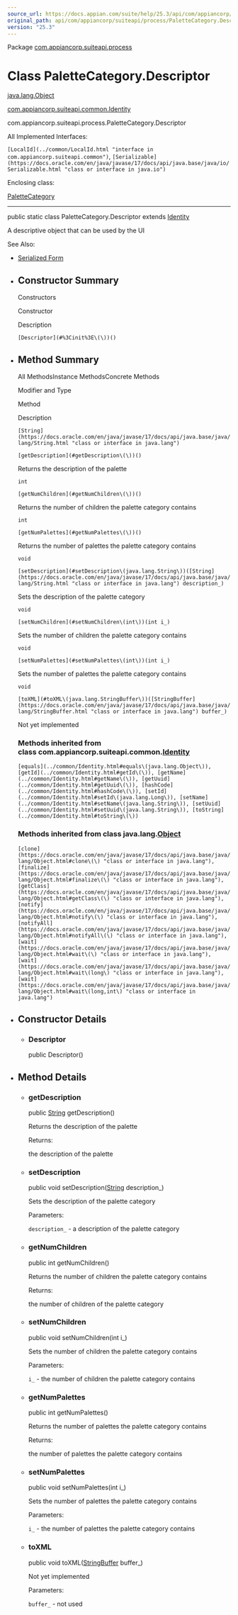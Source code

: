```yaml
---
source_url: https://docs.appian.com/suite/help/25.3/api/com/appiancorp/suiteapi/process/PaletteCategory.Descriptor.html
original_path: api/com/appiancorp/suiteapi/process/PaletteCategory.Descriptor.html
version: "25.3"
---
```


Package [com.appiancorp.suiteapi.process](package-summary.html)

# Class PaletteCategory.Descriptor

[java.lang.Object](https://docs.oracle.com/en/java/javase/17/docs/api/java.base/java/lang/Object.html "class or interface in java.lang")

[com.appiancorp.suiteapi.common.Identity](../common/Identity.html "class in com.appiancorp.suiteapi.common")

com.appiancorp.suiteapi.process.PaletteCategory.Descriptor

All Implemented Interfaces:

`[LocalId](../common/LocalId.html "interface in com.appiancorp.suiteapi.common")`, `[Serializable](https://docs.oracle.com/en/java/javase/17/docs/api/java.base/java/io/Serializable.html "class or interface in java.io")`

Enclosing class:

[PaletteCategory](PaletteCategory.html "class in com.appiancorp.suiteapi.process")

* * *

public static class PaletteCategory.Descriptor extends [Identity](../common/Identity.html "class in com.appiancorp.suiteapi.common")

A descriptive object that can be used by the UI

See Also:

-   [Serialized Form](../../../../serialized-form.html#com.appiancorp.suiteapi.process.PaletteCategory.Descriptor)

-   ## Constructor Summary

    Constructors

    Constructor

    Description

    `[Descriptor](#%3Cinit%3E\(\))()`

-   ## Method Summary

    All MethodsInstance MethodsConcrete Methods

    Modifier and Type

    Method

    Description

    `[String](https://docs.oracle.com/en/java/javase/17/docs/api/java.base/java/lang/String.html "class or interface in java.lang")`

    `[getDescription](#getDescription\(\))()`

    Returns the description of the palette

    `int`

    `[getNumChildren](#getNumChildren\(\))()`

    Returns the number of children the palette category contains

    `int`

    `[getNumPalettes](#getNumPalettes\(\))()`

    Returns the number of palettes the palette category contains

    `void`

    `[setDescription](#setDescription\(java.lang.String\))([String](https://docs.oracle.com/en/java/javase/17/docs/api/java.base/java/lang/String.html "class or interface in java.lang") description_)`

    Sets the description of the palette category

    `void`

    `[setNumChildren](#setNumChildren\(int\))(int i_)`

    Sets the number of children the palette category contains

    `void`

    `[setNumPalettes](#setNumPalettes\(int\))(int i_)`

    Sets the number of palettes the palette category contains

    `void`

    `[toXML](#toXML\(java.lang.StringBuffer\))([StringBuffer](https://docs.oracle.com/en/java/javase/17/docs/api/java.base/java/lang/StringBuffer.html "class or interface in java.lang") buffer_)`

    Not yet implemented

    ### Methods inherited from class com.appiancorp.suiteapi.common.[Identity](../common/Identity.html "class in com.appiancorp.suiteapi.common")

    `[equals](../common/Identity.html#equals\(java.lang.Object\)), [getId](../common/Identity.html#getId\(\)), [getName](../common/Identity.html#getName\(\)), [getUuid](../common/Identity.html#getUuid\(\)), [hashCode](../common/Identity.html#hashCode\(\)), [setId](../common/Identity.html#setId\(java.lang.Long\)), [setName](../common/Identity.html#setName\(java.lang.String\)), [setUuid](../common/Identity.html#setUuid\(java.lang.String\)), [toString](../common/Identity.html#toString\(\))`

    ### Methods inherited from class java.lang.[Object](https://docs.oracle.com/en/java/javase/17/docs/api/java.base/java/lang/Object.html "class or interface in java.lang")

    `[clone](https://docs.oracle.com/en/java/javase/17/docs/api/java.base/java/lang/Object.html#clone\(\) "class or interface in java.lang"), [finalize](https://docs.oracle.com/en/java/javase/17/docs/api/java.base/java/lang/Object.html#finalize\(\) "class or interface in java.lang"), [getClass](https://docs.oracle.com/en/java/javase/17/docs/api/java.base/java/lang/Object.html#getClass\(\) "class or interface in java.lang"), [notify](https://docs.oracle.com/en/java/javase/17/docs/api/java.base/java/lang/Object.html#notify\(\) "class or interface in java.lang"), [notifyAll](https://docs.oracle.com/en/java/javase/17/docs/api/java.base/java/lang/Object.html#notifyAll\(\) "class or interface in java.lang"), [wait](https://docs.oracle.com/en/java/javase/17/docs/api/java.base/java/lang/Object.html#wait\(\) "class or interface in java.lang"), [wait](https://docs.oracle.com/en/java/javase/17/docs/api/java.base/java/lang/Object.html#wait\(long\) "class or interface in java.lang"), [wait](https://docs.oracle.com/en/java/javase/17/docs/api/java.base/java/lang/Object.html#wait\(long,int\) "class or interface in java.lang")`

-   ## Constructor Details

    -   ### Descriptor

        public Descriptor()

-   ## Method Details

    -   ### getDescription

        public [String](https://docs.oracle.com/en/java/javase/17/docs/api/java.base/java/lang/String.html "class or interface in java.lang") getDescription()

        Returns the description of the palette

        Returns:

        the description of the palette

    -   ### setDescription

        public void setDescription([String](https://docs.oracle.com/en/java/javase/17/docs/api/java.base/java/lang/String.html "class or interface in java.lang") description\_)

        Sets the description of the palette category

        Parameters:

        `description_` - a description of the palette category

    -   ### getNumChildren

        public int getNumChildren()

        Returns the number of children the palette category contains

        Returns:

        the number of children of the palette category

    -   ### setNumChildren

        public void setNumChildren(int i\_)

        Sets the number of children the palette category contains

        Parameters:

        `i_` - the number of children the palette category contains

    -   ### getNumPalettes

        public int getNumPalettes()

        Returns the number of palettes the palette category contains

        Returns:

        the number of palettes the palette category contains

    -   ### setNumPalettes

        public void setNumPalettes(int i\_)

        Sets the number of palettes the palette category contains

        Parameters:

        `i_` - the number of palettes the palette category contains

    -   ### toXML

        public void toXML([StringBuffer](https://docs.oracle.com/en/java/javase/17/docs/api/java.base/java/lang/StringBuffer.html "class or interface in java.lang") buffer\_)

        Not yet implemented

        Parameters:

        `buffer_` - not used